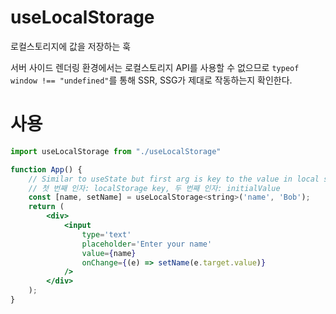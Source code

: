 # useLocalStorage
로컬스토리지에 값을 저장하는 훅

서버 사이드 렌더링 환경에서는 로컬스토리지 API를 사용할 수 없으므로 `typeof window !== "undefined"`를 통해 SSR, SSG가 제대로 작동하는지 확인한다.

# 사용
```jsx
import useLocalStorage from "./useLocalStorage"

function App() {
    // Similar to useState but first arg is key to the value in local storage.
    // 첫 번째 인자: localStorage key, 두 번째 인자: initialValue
    const [name, setName] = useLocalStorage<string>('name', 'Bob');
    return (
        <div>
            <input
                type='text'
                placeholder='Enter your name'
                value={name}
                onChange={(e) => setName(e.target.value)}
            />
        </div>
    );
}
```